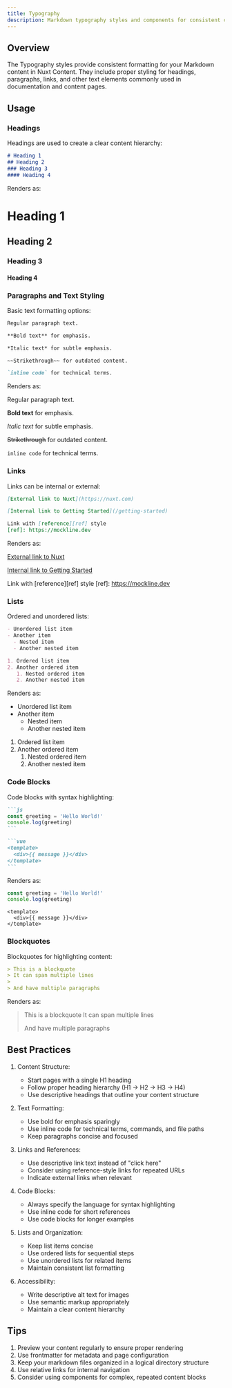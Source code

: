 ```yaml
---
title: Typography
description: Markdown typography styles and components for consistent content formatting in Nuxt Content.
---
```


## Overview

The Typography styles provide consistent formatting for your Markdown content in Nuxt Content. They include proper styling for headings, paragraphs, links, and other text elements commonly used in documentation and content pages.

## Usage

### Headings

Headings are used to create a clear content hierarchy:

```md
# Heading 1
## Heading 2
### Heading 3
#### Heading 4
```

Renders as:

# Heading 1
## Heading 2
### Heading 3
#### Heading 4

### Paragraphs and Text Styling

Basic text formatting options:

```md
Regular paragraph text.

**Bold text** for emphasis.

*Italic text* for subtle emphasis.

~~Strikethrough~~ for outdated content.

`inline code` for technical terms.
```

Renders as:

Regular paragraph text.

**Bold text** for emphasis.

*Italic text* for subtle emphasis.

~~Strikethrough~~ for outdated content.

`inline code` for technical terms.

### Links

Links can be internal or external:

```md
[External link to Nuxt](https://nuxt.com)

[Internal link to Getting Started](/getting-started)

Link with [reference][ref] style
[ref]: https://mockline.dev
```

Renders as:

[External link to Nuxt](https://nuxt.com)

[Internal link to Getting Started](/getting-started)

Link with [reference][ref] style
[ref]: https://mockline.dev

### Lists

Ordered and unordered lists:

```md
- Unordered list item
- Another item
  - Nested item
  - Another nested item

1. Ordered list item
2. Another ordered item
   1. Nested ordered item
   2. Another nested item
```

Renders as:

- Unordered list item
- Another item
  - Nested item
  - Another nested item

1. Ordered list item
2. Another ordered item
   1. Nested ordered item
   2. Another nested item

### Code Blocks

Code blocks with syntax highlighting:

````md
```js
const greeting = 'Hello World!'
console.log(greeting)
```

```vue
<template>
  <div>{{ message }}</div>
</template>
```
````

Renders as:

```js
const greeting = 'Hello World!'
console.log(greeting)
```

```vue
<template>
  <div>{{ message }}</div>
</template>
```

### Blockquotes

Blockquotes for highlighting content:

```md
> This is a blockquote
> It can span multiple lines
>
> And have multiple paragraphs
```

Renders as:

> This is a blockquote
> It can span multiple lines
>
> And have multiple paragraphs

## Best Practices

1. Content Structure:
   - Start pages with a single H1 heading
   - Follow proper heading hierarchy (H1 → H2 → H3 → H4)
   - Use descriptive headings that outline your content structure

2. Text Formatting:
   - Use bold for emphasis sparingly
   - Use inline code for technical terms, commands, and file paths
   - Keep paragraphs concise and focused

3. Links and References:
   - Use descriptive link text instead of "click here"
   - Consider using reference-style links for repeated URLs
   - Indicate external links when relevant

4. Code Blocks:
   - Always specify the language for syntax highlighting
   - Use inline code for short references
   - Use code blocks for longer examples

5. Lists and Organization:
   - Keep list items concise
   - Use ordered lists for sequential steps
   - Use unordered lists for related items
   - Maintain consistent list formatting

6. Accessibility:
   - Write descriptive alt text for images
   - Use semantic markup appropriately
   - Maintain a clear content hierarchy

## Tips

1. Preview your content regularly to ensure proper rendering
2. Use frontmatter for metadata and page configuration
3. Keep your markdown files organized in a logical directory structure
4. Use relative links for internal navigation
5. Consider using components for complex, repeated content blocks

